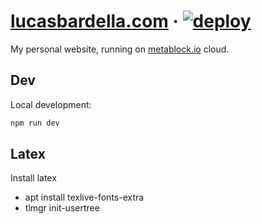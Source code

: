 # [lucasbardella.com](https://lucasbardella.com) &middot; [![deploy](https://github.com/lsbardel/lucasbardella.com/workflows/deploy/badge.svg)](https://github.com/lsbardel/lucasbardella.com/actions?query=workflow%3Adeploy)

My personal website, running on [metablock.io](https://metablock.io) cloud.

## Dev

Local development:

```bash
npm run dev
```


## Latex

Install latex

* apt install texlive-fonts-extra
* tlmgr init-usertree
